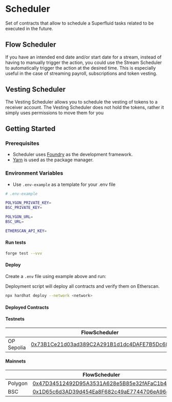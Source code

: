 # Scheduler

Set of contracts that allow to schedule a Superfluid tasks related to be executed in the future.

## Flow Scheduler

If you have an intended end date and/or start date for a stream, instead of having to manually trigger the action, you could use the Stream Scheduler to automatically trigger the action at the desired time. This is especially useful in the case of streaming payroll, subscriptions and token vesting.

## Vesting Scheduler

The Vesting Scheduler allows you to schedule the vesting of tokens to a receiver account. The Vesting Scheduler does not hold the tokens, rather it simply uses permissions to move them for you


## Getting Started

### Prerequisites

- Scheduler uses [Foundry](https://github.com/gakonst/foundry#installation) as the development framework.
- [Yarn](https://github.com/yarnpkg/yarn) is used as the package manager.

### Environment Variables

- Use `.env-example` as a template for your .env file

```bash
# .env-example

POLYGON_PRIVATE_KEY=
BSC_PRIVATE_KEY=

POLYGON_URL=
BSC_URL=

ETHERSCAN_API_KEY=
```

#### Run tests

```bash
forge test --vvv
```

#### Deploy

Create a `.env` file using example above and run:

Deployment script will deploy all contracts and verify them on Etherscan.

```bash
npx hardhat deploy --network <network>
```


#### Deployed Contracts

#### Testnets
|          | FlowScheduler                                                                                                                        | VestingScheduler                                                                                                                     |
|----------|--------------------------------------------------------------------------------------------------------------------------------------|--------------------------------------------------------------------------------------------------------------------------------------|
| OP Sepolia   | [0x73B1Ce21d03ad389C2A291B1d1dc4DAFE7B5Dc68](https://sepolia-optimism.etherscan.io/address/0x73B1Ce21d03ad389C2A291B1d1dc4DAFE7B5Dc68) | [0x27444c0235a4D921F3106475faeba0B5e7ABDD7a](https://sepolia-optimism.etherscan.io/address/0x27444c0235a4D921F3106475faeba0B5e7ABDD7a) |

#### Mainnets
|         | FlowScheduler                                                                                                                 | VestingScheduler                                                                                                              |
|---------|-------------------------------------------------------------------------------------------------------------------------------|-------------------------------------------------------------------------------------------------------------------------------|
| Polygon | [0x47D34512492D95A3531A628e5B85e32fAFaC1b42](https://polygonscan.com/address/0x47D34512492D95A3531A628e5B85e32fAFaC1b42#code) | [0xF9B3b4c23d08ebcBb8A70F5C7471E3Edd3ddF210](https://polygonscan.com/address/0xF9B3b4c23d08ebcBb8A70F5C7471E3Edd3ddF210#code) |
| BSC     | [0x1D65c6d3AD39d454Ea8F682c49aE7744706eA96d](https://bscscan.com/address/0x1D65c6d3AD39d454Ea8F682c49aE7744706eA96d#code)     | [0x4f268bfB109439D7c23A903c237cdBEbd7E987a1](https://bscscan.com/address/0x4f268bfB109439D7c23A903c237cdBEbd7E987a1#code)     |
